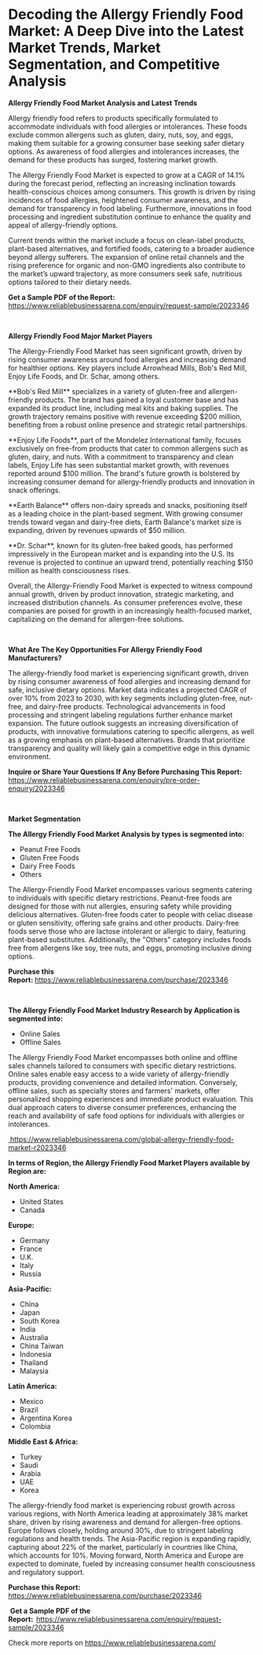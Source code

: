 <p><h1>Decoding the Allergy Friendly Food Market: A Deep Dive into the Latest Market Trends, Market Segmentation, and Competitive Analysis</h1></p><p><strong>Allergy Friendly Food Market Analysis and Latest Trends</strong></p>
<p><p>Allergy friendly food refers to products specifically formulated to accommodate individuals with food allergies or intolerances. These foods exclude common allergens such as gluten, dairy, nuts, soy, and eggs, making them suitable for a growing consumer base seeking safer dietary options. As awareness of food allergies and intolerances increases, the demand for these products has surged, fostering market growth.</p><p>The Allergy Friendly Food Market is expected to grow at a CAGR of 14.1% during the forecast period, reflecting an increasing inclination towards health-conscious choices among consumers. This growth is driven by rising incidences of food allergies, heightened consumer awareness, and the demand for transparency in food labeling. Furthermore, innovations in food processing and ingredient substitution continue to enhance the quality and appeal of allergy-friendly options.</p><p>Current trends within the market include a focus on clean-label products, plant-based alternatives, and fortified foods, catering to a broader audience beyond allergy sufferers. The expansion of online retail channels and the rising preference for organic and non-GMO ingredients also contribute to the market’s upward trajectory, as more consumers seek safe, nutritious options tailored to their dietary needs.</p></p>
<p><strong>Get a Sample PDF of the Report:&nbsp;</strong> <a href="https://www.reliablebusinessarena.com/enquiry/request-sample/2023346?utm_campaign=2635&utm_medium=2&utm_source=Github&utm_content=ia&utm_term=07042025&utm_id=allergy-friendly-food">https://www.reliablebusinessarena.com/enquiry/request-sample/2023346</a></p>
<p>&nbsp;</p>
<p><strong>Allergy Friendly Food Major Market Players</strong></p>
<p><p>The Allergy-Friendly Food Market has seen significant growth, driven by rising consumer awareness around food allergies and increasing demand for healthier options. Key players include Arrowhead Mills, Bob's Red Mill, Enjoy Life Foods, and Dr. Schar, among others.</p><p>**Bob's Red Mill** specializes in a variety of gluten-free and allergen-friendly products. The brand has gained a loyal customer base and has expanded its product line, including meal kits and baking supplies. The growth trajectory remains positive with revenue exceeding $200 million, benefiting from a robust online presence and strategic retail partnerships.</p><p>**Enjoy Life Foods**, part of the Mondelez International family, focuses exclusively on free-from products that cater to common allergens such as gluten, dairy, and nuts. With a commitment to transparency and clean labels, Enjoy Life has seen substantial market growth, with revenues reported around $100 million. The brand's future growth is bolstered by increasing consumer demand for allergy-friendly products and innovation in snack offerings.</p><p>**Earth Balance** offers non-dairy spreads and snacks, positioning itself as a leading choice in the plant-based segment. With growing consumer trends toward vegan and dairy-free diets, Earth Balance's market size is expanding, driven by revenues upwards of $50 million.</p><p>**Dr. Schar**, known for its gluten-free baked goods, has performed impressively in the European market and is expanding into the U.S. Its revenue is projected to continue an upward trend, potentially reaching $150 million as health consciousness rises.</p><p>Overall, the Allergy-Friendly Food Market is expected to witness compound annual growth, driven by product innovation, strategic marketing, and increased distribution channels. As consumer preferences evolve, these companies are poised for growth in an increasingly health-focused market, capitalizing on the demand for allergen-free solutions.</p></p>
<p>&nbsp;</p>
<p><strong>What Are The Key Opportunities For Allergy Friendly Food Manufacturers?</strong></p>
<p><p>The allergy-friendly food market is experiencing significant growth, driven by rising consumer awareness of food allergies and increasing demand for safe, inclusive dietary options. Market data indicates a projected CAGR of over 10% from 2023 to 2030, with key segments including gluten-free, nut-free, and dairy-free products. Technological advancements in food processing and stringent labeling regulations further enhance market expansion. The future outlook suggests an increasing diversification of products, with innovative formulations catering to specific allergens, as well as a growing emphasis on plant-based alternatives. Brands that prioritize transparency and quality will likely gain a competitive edge in this dynamic environment.</p></p>
<p><strong>Inquire or Share Your Questions If Any Before Purchasing This Report:</strong> <a href="https://www.reliablebusinessarena.com/enquiry/pre-order-enquiry/2023346?utm_campaign=2635&utm_medium=2&utm_source=Github&utm_content=ia&utm_term=07042025&utm_id=allergy-friendly-food">https://www.reliablebusinessarena.com/enquiry/pre-order-enquiry/2023346</a></p>
<p>&nbsp;</p>
<p><strong>Market Segmentation</strong></p>
<p><strong>The Allergy Friendly Food Market Analysis by types is segmented into:</strong></p>
<p><ul><li>Peanut Free Foods</li><li>Gluten Free Foods</li><li>Dairy Free Foods</li><li>Others</li></ul></p>
<p><p>The Allergy-Friendly Food Market encompasses various segments catering to individuals with specific dietary restrictions. Peanut-free foods are designed for those with nut allergies, ensuring safety while providing delicious alternatives. Gluten-free foods cater to people with celiac disease or gluten sensitivity, offering safe grains and other products. Dairy-free foods serve those who are lactose intolerant or allergic to dairy, featuring plant-based substitutes. Additionally, the "Others" category includes foods free from allergens like soy, tree nuts, and eggs, promoting inclusive dining options.</p></p>
<p><strong>Purchase this Report:&nbsp;</strong><a href="https://www.reliablebusinessarena.com/purchase/2023346?utm_campaign=2635&utm_medium=2&utm_source=Github&utm_content=ia&utm_term=07042025&utm_id=allergy-friendly-food">https://www.reliablebusinessarena.com/purchase/2023346</a></p>
<p>&nbsp;</p>
<p><strong>The Allergy Friendly Food Market Industry Research by Application is segmented into:</strong></p>
<p><ul><li>Online Sales</li><li>Offline Sales</li></ul></p>
<p><p>The Allergy Friendly Food Market encompasses both online and offline sales channels tailored to consumers with specific dietary restrictions. Online sales enable easy access to a wide variety of allergy-friendly products, providing convenience and detailed information. Conversely, offline sales, such as specialty stores and farmers' markets, offer personalized shopping experiences and immediate product evaluation. This dual approach caters to diverse consumer preferences, enhancing the reach and availability of safe food options for individuals with allergies or intolerances.</p></p>
<p><a href="https://www.reliablebusinessarena.com/global-allergy-friendly-food-market-r2023346?utm_campaign=2635&utm_medium=2&utm_source=Github&utm_content=ia&utm_term=07042025&utm_id=allergy-friendly-food">&nbsp;https://www.reliablebusinessarena.com/global-allergy-friendly-food-market-r2023346</a></p>
<p><strong>In terms of Region, the Allergy Friendly Food Market Players available by Region are:</strong></p>
<p>
    <p> <strong> North America: </strong>
        <ul>
            <li>United States</li>
            <li>Canada</li>
        </ul>
        </p> 
    <p> <strong> Europe: </strong>
        <ul>
            <li>Germany</li>
            <li>France</li>
            <li>U.K.</li>
            <li>Italy</li>
            <li>Russia</li>
        </ul>
        </p> 
    <p> <strong> Asia-Pacific: </strong>
        <ul>
            <li>China</li>
            <li>Japan</li>
            <li>South Korea</li>
            <li>India</li>
            <li>Australia</li>
            <li>China Taiwan</li>
            <li>Indonesia</li>
            <li>Thailand</li>
            <li>Malaysia</li>
        </ul>
        </p> 
    <p> <strong> Latin America: </strong>
        <ul>
            <li>Mexico</li>
            <li>Brazil</li>
            <li>Argentina Korea</li>
            <li>Colombia</li>
        </ul>
        </p> 
    <p> <strong> Middle East & Africa: </strong>
        <ul>
            <li>Turkey</li>
            <li>Saudi</li>
            <li>Arabia</li>
            <li>UAE</li>
            <li>Korea</li>
        </ul>
    </p>
    </p>
<p><p>The allergy-friendly food market is experiencing robust growth across various regions, with North America leading at approximately 38% market share, driven by rising awareness and demand for allergen-free options. Europe follows closely, holding around 30%, due to stringent labeling regulations and health trends. The Asia-Pacific region is expanding rapidly, capturing about 22% of the market, particularly in countries like China, which accounts for 10%. Moving forward, North America and Europe are expected to dominate, fueled by increasing consumer health consciousness and regulatory support.</p></p>
<p><strong>Purchase this Report: </strong><a href="https://www.reliablebusinessarena.com/purchase/2023346?utm_campaign=2635&utm_medium=2&utm_source=Github&utm_content=ia&utm_term=07042025&utm_id=allergy-friendly-food">https://www.reliablebusinessarena.com/purchase/2023346</a></p>
<p>&nbsp;<strong>Get a Sample PDF of the Report:&nbsp;&nbsp;</strong><a href="https://www.reliablebusinessarena.com/enquiry/request-sample/2023346?utm_campaign=2635&utm_medium=2&utm_source=Github&utm_content=ia&utm_term=07042025&utm_id=allergy-friendly-food">https://www.reliablebusinessarena.com/enquiry/request-sample/2023346</a></p>
<p><strong></strong></p>
<p>Check more reports on <a href="https://www.reliablebusinessarena.com/?utm_campaign=2635&utm_medium=2&utm_source=Github&utm_content=ia&utm_term=07042025&utm_id=allergy-friendly-food">https://www.reliablebusinessarena.com/</a></p>